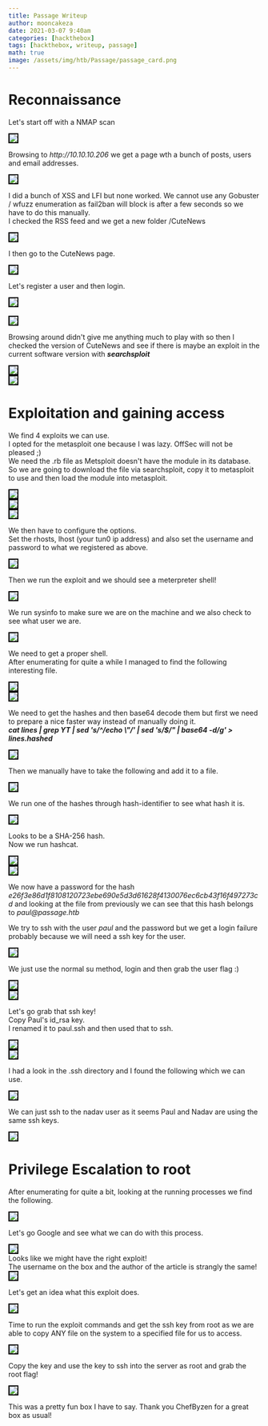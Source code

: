 ```yaml
---
title: Passage Writeup
author: mooncakeza
date: 2021-03-07 9:40am
categories: [hackthebox]
tags: [hackthebox, writeup, passage]
math: true
image: /assets/img/htb/Passage/passage_card.png
---
```


<h1> Reconnaissance </h1>

<p>
Let's start off with a NMAP scan
</p>

<img src="/assets/img/htb/Passage/01_nmap.png" style="border:2px solid black">

<p>
Browsing to <i>http://10.10.10.206</i> we get a page wth a bunch of posts, users and email addresses.
</p>

<img src="/assets/img/htb/Passage/02_frontpage.png" style="border:2px solid black">

<p>
I did a bunch of XSS and LFI but none worked. We cannot use any Gobuster / wfuzz enumeration as fail2ban will block is after a few seconds so we have to do this manually.
<br>
I checked the RSS feed and we get a new folder /CuteNews
</p>

<img src="/assets/img/htb/Passage/03_rss_feed.png" style="border:2px solid black">

<p>
I then go to the CuteNews page.
</p>

<img src="/assets/img/htb/Passage/04_cutenews_page.png" style="border:2px solid black">

<p>
Let's register a user and then login.
</p>

<img src="/assets/img/htb/Passage/05_register.png" style="border:2px solid black">
<br>
<br>
<img src="/assets/img/htb/Passage/06_login.png" style="border:2px solid black">

<p>
Browsing around didn't give me anything much to play with so then I checked the version of CuteNews and see if there is maybe an exploit in the current software version with <b><i>searchsploit</i></b>
</p>

<img src="/assets/img/htb/Passage/07_cutenews_version.png" style="border:2px solid black">
<br>
<img src="/assets/img/htb/Passage/08_cutenews_exploit.png" style="border:2px solid black">

<h1> Exploitation and gaining access </h1>

<p>
We find 4 exploits we can use. 
<br>
I opted for the metasploit one because I was lazy. OffSec will not be pleased ;)
<br>
We need the .rb file as Metsploit doesn't have the module in its database.
<br>
So we are going to download the file via searchsploit, copy it to metasploit to use and then load the module into metasploit.
</p>

<img src="/assets/img/htb/Passage/09_cutenews_searchsploit.png" style="border:2px solid black">
<br>
<img src="/assets/img/htb/Passage/10_cutenews_metasploit.png" style="border:2px solid black">
<br>
<img src="/assets/img/htb/Passage/11_use_cutenews.png" style="border:2px solid black">

<p>
We then have to configure the options. 
<br>
Set the rhosts, lhost (your tun0 ip address) and also set the username and password to what we registered as above.
</p>

<img src="/assets/img/htb/Passage/12_cutenews_options.png" style="border:2px solid black">

<p>
Then we run the exploit and we should see a meterpreter shell!
</p>

<img src="/assets/img/htb/Passage/13_passage_meterpreter.png" style="border:2px solid black">

<p>
We run sysinfo to make sure we are on the machine and we also check to see what user we are.
</p>

<img src="/assets/img/htb/Passage/14_passage_sysinfo.png" style="border:2px solid black">

<p>
We need to get a proper shell.
<br>
After enumerating for quite a while I managed to find the following interesting file.
</p>

<img src="/assets/img/htb/Passage/15_passage_find_stuff.png" style="border:2px solid black">
<br>
<img src="/assets/img/htb/Passage/16_passage_line_file.png" style="border:2px solid black">

<p>
We need to get the hashes and then base64 decode them but first we need to prepare a nice faster way instead of manually doing it.
<br>
<b><i>cat lines | grep YT | sed 's/^/echo \"/' | sed 's/$/" | base64 -d/g' > lines.hashed</i></b>
</p>

<img src="/assets/img/htb/Passage/17_hash_base64decode.png" style="border:2px solid black">

<p>
Then we manually have to take the following and add it to a file.
</p>

<img src="/assets/img/htb/Passage/18_hashes.png" style="border:2px solid black">

<p>
We run one of the hashes through hash-identifier to see what hash it is.
</p>

<img src="/assets/img/htb/Passage/19_hashes_identify.png" style="border:2px solid black">

<p>
Looks to be a SHA-256 hash.
<br>
Now we run hashcat.
</p>

<img src="/assets/img/htb/Passage/20_hashcat_start.png" style="border:2px solid black">
<br>
<img src="/assets/img/htb/Passage/21_hashcat_end.png" style="border:2px solid black">

<p>
We now have a password for the hash <i>e26f3e86d1f8108120723ebe690e5d3d61628f4130076ec6cb43f16f497273cd</i> and looking at the file from previously we can see that this hash belongs to <i>paul@passage.htb</i>
</p>

<p>
We try to ssh with the user <i>paul</i> and the password but we get a login failure probably because we will need a ssh key for the user.
</p>

<img src="/assets/img/htb/Passage/22_paul_ssh.png" style="border:2px solid black">

<p>
We just use the normal su method, login and then grab the user flag :)
</p>

<img src="/assets/img/htb/Passage/23_paul_su.png" style="border:2px solid black">
<br>
<img src="/assets/img/htb/Passage/24_userflag.png" style="border:2px solid black">

<p>
Let's go grab that ssh key! 
<br>
Copy Paul's id_rsa key.
<br>
I renamed it to paul.ssh and then used that to ssh.
</p>

<img src="/assets/img/htb/Passage/25_ssh_paul_key.png" style="border:2px solid black">
<br>
<img src="/assets/img/htb/Passage/26_ssh_paul.png" style="border:2px solid black">

<p>
I had a look in the .ssh directory and I found the following which we can use.
</p>

<img src="/assets/img/htb/Passage/27_ssh_auth_keys.png" style="border:2px solid black">

<p>
We can just ssh to the nadav user as it seems Paul and Nadav are using the same ssh keys.
</p>

<img src="/assets/img/htb/Passage/28_ssh_nadav.png" style="border:2px solid black">

<h1> Privilege Escalation to root </h1>

<p>
After enumerating for quite a bit, looking at the running processes we find the following.
</p>

<img src="/assets/img/htb/Passage/29_process_usb_creator.png" style="border:2px solid black">

<p>
Let's go Google and see what we can do with this process.
</p>

<img src="/assets/img/htb/Passage/30_usb_creator_google.png" style="border:2px solid black">
<br>
Looks like we might have the right exploit! 
<br>
The username on the box and the author of the article is strangly the same!
<br>
<img src="/assets/img/htb/Passage/31_usb_creator_markus_nadav.png" style="border:2px solid black">

<p>
Let's get an idea what this exploit does.
</p>

<img src="/assets/img/htb/Passage/32_usb_creator_exploit_describe.png" style="border:2px solid black">

<p>
Time to run the exploit commands and get the ssh key from root as we are able to copy ANY file on the system to a specified file for us to access.
</p>

<img src="/assets/img/htb/Passage/33_usb_creator_exploit.png" style="border:2px solid black">

<p>
Copy the key and use the key to ssh into the server as root and grab the root flag!
</p>

<img src="/assets/img/htb/Passage/34_passage_root.png" style="border:2px solid black">

<p>
This was a pretty fun box I have to say. Thank you ChefByzen for a great box as usual!
</p>
